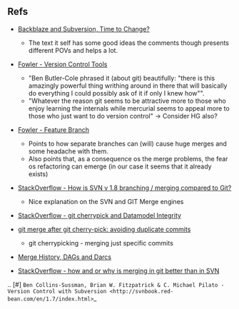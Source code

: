 ## Refs

* [Backblaze and Subversion, Time to Change?](https://www.backblaze.com/blog/backblaze-subversion-time-to-change/)
    - The text it self has some good ideas the comments though presents different POVs and helps a lot.
    
* [Fowler - Version Control Tools](http://martinfowler.com/bliki/VersionControlTools.html)
    - "Ben Butler-Cole phrased it (about git) beautifully: "there is this amazingly powerful thing writhing around in there that will basically do everything I could possibly ask of it if only I knew how"".
    - "Whatever the reason git seems to be attractive more to those who enjoy learning the internals while mercurial seems to appeal more to those who just want to do version control" -> Consider HG  also?

* [Fowler - Feature Branch](http://martinfowler.com/bliki/FeatureBranch.html)
    - Points to how separate branches can (will) cause huge merges and some headache with them.
    - Also points that, as a consequence os the merge problems, the fear os refactoring can emerge (in our case it seems that it already exists)
    
* [StackOverflow - How is SVN v 1.8 branching / merging compared to Git?](http://stackoverflow.com/questions/19333088/how-is-svn-v-1-8-branching-merging-compared-to-git)    
    - Nice explanation on the SVN and GIT Merge engines
    
* [StackOverflow - git cherrypick and Datamodel Integrity](http://stackoverflow.com/questions/2627953/git-cherry-pick-and-datamodel-integrity/2628915#2628915)

* [git merge after git cherry-pick: avoiding duplicate commits](https://davitenio.wordpress.com/2008/09/27/git-merge-after-git-cherry-pick-avoiding-duplicate-commits/)
    - git cherrypicking - merging just specific commits

* [Merge History, DAGs and Darcs](http://ericsink.com/entries/merge_history.html)

* [StackOverflow - how and or why is merging in git better than in SVN](http://stackoverflow.com/questions/2471606/how-and-or-why-is-merging-in-git-better-than-in-svn/2472251#2472251)

.. [#] `Ben Collins-Sussman, Brian W. Fitzpatrick & C. Michael Pilato - Version Control with Subversion <http://svnbook.red-bean.com/en/1.7/index.html>`_
